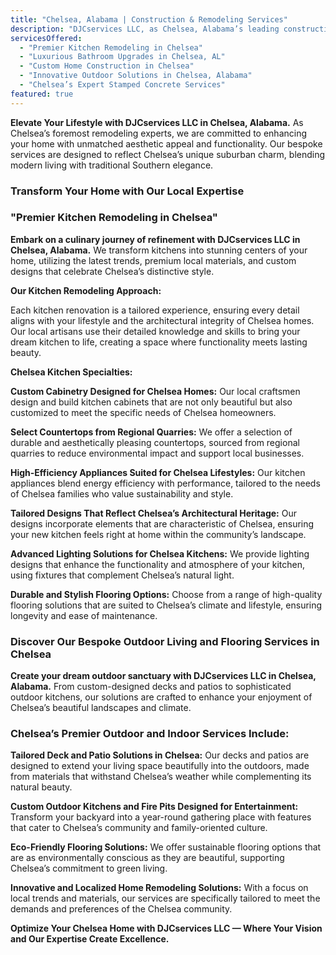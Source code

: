 ```yaml
---
title: "Chelsea, Alabama | Construction & Remodeling Services"
description: "DJCservices LLC, as Chelsea, Alabama’s leading construction and remodeling expert, excels in creating bespoke living spaces. Specializing in luxurious kitchens, elegant bathrooms, and dynamic outdoor living areas, we ensure every project embodies the unique charm and high standards of Chelsea. Experience the best in local craftsmanship and innovative designs tailored just for your home in Chelsea."
servicesOffered:
  - "Premier Kitchen Remodeling in Chelsea"
  - "Luxurious Bathroom Upgrades in Chelsea, AL"
  - "Custom Home Construction in Chelsea"
  - "Innovative Outdoor Solutions in Chelsea, Alabama"
  - "Chelsea’s Expert Stamped Concrete Services"
featured: true
---
```


**Elevate Your Lifestyle with DJCservices LLC in Chelsea, Alabama.** As Chelsea’s foremost remodeling experts, we are committed to enhancing your home with unmatched aesthetic appeal and functionality. Our bespoke services are designed to reflect Chelsea’s unique suburban charm, blending modern living with traditional Southern elegance.

### Transform Your Home with Our Local Expertise

### "Premier Kitchen Remodeling in Chelsea"

**Embark on a culinary journey of refinement with DJCservices LLC in Chelsea, Alabama.** We transform kitchens into stunning centers of your home, utilizing the latest trends, premium local materials, and custom designs that celebrate Chelsea’s distinctive style.

**Our Kitchen Remodeling Approach:**

Each kitchen renovation is a tailored experience, ensuring every detail aligns with your lifestyle and the architectural integrity of Chelsea homes. Our local artisans use their detailed knowledge and skills to bring your dream kitchen to life, creating a space where functionality meets lasting beauty.

**Chelsea Kitchen Specialties:**

**Custom Cabinetry Designed for Chelsea Homes:** Our local craftsmen design and build kitchen cabinets that are not only beautiful but also customized to meet the specific needs of Chelsea homeowners.

**Select Countertops from Regional Quarries:** We offer a selection of durable and aesthetically pleasing countertops, sourced from regional quarries to reduce environmental impact and support local businesses.

**High-Efficiency Appliances Suited for Chelsea Lifestyles:** Our kitchen appliances blend energy efficiency with performance, tailored to the needs of Chelsea families who value sustainability and style.

**Tailored Designs That Reflect Chelsea’s Architectural Heritage:** Our designs incorporate elements that are characteristic of Chelsea, ensuring your new kitchen feels right at home within the community’s landscape.

**Advanced Lighting Solutions for Chelsea Kitchens:** We provide lighting designs that enhance the functionality and atmosphere of your kitchen, using fixtures that complement Chelsea’s natural light.

**Durable and Stylish Flooring Options:** Choose from a range of high-quality flooring solutions that are suited to Chelsea’s climate and lifestyle, ensuring longevity and ease of maintenance.

### Discover Our Bespoke Outdoor Living and Flooring Services in Chelsea

**Create your dream outdoor sanctuary with DJCservices LLC in Chelsea, Alabama.** From custom-designed decks and patios to sophisticated outdoor kitchens, our solutions are crafted to enhance your enjoyment of Chelsea’s beautiful landscapes and climate.

### Chelsea’s Premier Outdoor and Indoor Services Include:

**Tailored Deck and Patio Solutions in Chelsea:** Our decks and patios are designed to extend your living space beautifully into the outdoors, made from materials that withstand Chelsea’s weather while complementing its natural beauty.

**Custom Outdoor Kitchens and Fire Pits Designed for Entertainment:** Transform your backyard into a year-round gathering place with features that cater to Chelsea’s community and family-oriented culture.

**Eco-Friendly Flooring Solutions:** We offer sustainable flooring options that are as environmentally conscious as they are beautiful, supporting Chelsea’s commitment to green living.

**Innovative and Localized Home Remodeling Solutions:** With a focus on local trends and materials, our services are specifically tailored to meet the demands and preferences of the Chelsea community.

**Optimize Your Chelsea Home with DJCservices LLC — Where Your Vision and Our Expertise Create Excellence.**
